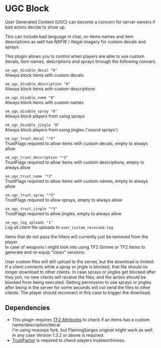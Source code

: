 # UGC Block

User Generated Content (UGC) can become a concern for server owners if bad actors decide to show up.

This can include bad language in chat, on items names and item descriptions as well has NSFW / illegal imagery for custom decals and sprays.

This plugin allows you to control when players are able to use custom decals, item names, descriptions and sprays through the following convars.

`sm_ugc_disable_decal "0"`   
Always block items with custom decals

`sm_ugc_disable_description "0"`   
Always block items with custom descriptions

`sm_ugc_disable_name "0"`   
Always block items with custom names

`sm_ugc_disable_spray "0"`   
Always block players from using sprays

`sm_ugc_disable_jingle "0"`   
Always block players from using jingles ('sound sprays')

`sm_ugc_trust_decal "*3"`   
TrustFlags required to allow items with custom decals, empty to always allow

`sm_ugc_trust_description "*3"`   
TrustFlags required to allow items with custom descriptions, empty to always allow

`sm_ugc_trust_name "*3"`   
TrustFlags required to allow items with custom names, empty to always allow

`sm_ugc_trust_spray "*3"`   
TrustFlags required to allow sprays, empty to always allow

`sm_ugc_trust_jingle "*3"`   
TrustFlags required to allow jingles, empty to always allow

`sm_ugc_log_uploads "1"`   
Log all client file uploads to `user_custom_received.log`

Items that do not pass the filters will currently just be removed from the player.   
In case of weapons i might look into using TF2 Gimme or TF2 Items to generate and re-equip "clean" versions.

User custom files will still upload to the server, but the download is limited:   
If a client connects while a spray or jingle is blocked, that file should no longer download to other clients.
In case sprays or jingles get blocked after they join, no new clients will receive the files, and the action should
be blocked from being executed.
Getting permission to use sprays or jingles after being in the server for some seconds will *not* send the files
to other clients. The player should reconnect in this case to trigger the download.

## Dependencies

* This plugin requires [TF2 Attributes](https://github.com/nosoop/tf2attributes) to check if an items has a custom name/description/decal.   
  I'm using nosoops fork, but FlamingSarges original might work as well. In any case Version 1.3.2 or above is required.
* [TrustFactor](https://github.com/DosMike/SM-TrustFactor) is required to check players trustworthiness.
